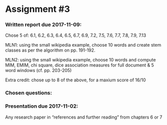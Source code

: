 # Assignment #3

### Written report due 2017-11-09:

Chose 5 of:
6.1, 6.2, 6.3, 6.4, 6.5, 6.7, 6.9, 7.2, 7.5, 7.6, 7.7, 7.8, 7.9, 7.13

MLN1: using the small wikipedia example, choose 10 words and create
stem classes as per the algorithm on pp. 191-192.

MLN2: using the small wikipedia example, choose 10 words and compute
MIM, EMIM, chi square, dice association measures for full document
& 5 word windows (cf. pp. 203-205)

Extra credit: chose up to 8 of the above, for a maxium score of 16/10

### Chosen questions:



### Presentation due 2017-11-02:

Any research paper in “references and further reading” from chapters 6 or 7
